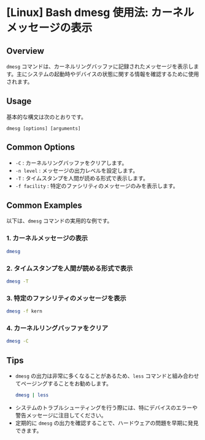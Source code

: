 # [Linux] Bash dmesg 使用法: カーネルメッセージの表示

## Overview
`dmesg` コマンドは、カーネルリングバッファに記録されたメッセージを表示します。主にシステムの起動時やデバイスの状態に関する情報を確認するために使用されます。

## Usage
基本的な構文は次のとおりです。

```
dmesg [options] [arguments]
```

## Common Options
- `-C` : カーネルリングバッファをクリアします。
- `-n level` : メッセージの出力レベルを設定します。
- `-T` : タイムスタンプを人間が読める形式で表示します。
- `-f facility` : 特定のファシリティのメッセージのみを表示します。

## Common Examples
以下は、`dmesg` コマンドの実用的な例です。

### 1. カーネルメッセージの表示
```bash
dmesg
```

### 2. タイムスタンプを人間が読める形式で表示
```bash
dmesg -T
```

### 3. 特定のファシリティのメッセージを表示
```bash
dmesg -f kern
```

### 4. カーネルリングバッファをクリア
```bash
dmesg -C
```

## Tips
- `dmesg` の出力は非常に多くなることがあるため、`less` コマンドと組み合わせてページングすることをお勧めします。
  ```bash
  dmesg | less
  ```
- システムのトラブルシューティングを行う際には、特にデバイスのエラーや警告メッセージに注目してください。
- 定期的に `dmesg` の出力を確認することで、ハードウェアの問題を早期に発見できます。